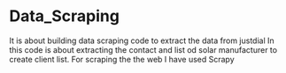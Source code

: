 # Data_Scraping
It is about building data scraping code to extract the data from justdial
In this code is about extracting the contact and list od solar manufacturer to create client list. For scraping the the web I have used Scrapy
